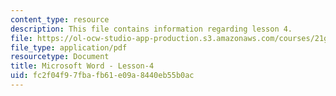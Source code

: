 ```yaml
---
content_type: resource
description: This file contains information regarding lesson 4.
file: https://ol-ocw-studio-app-production.s3.amazonaws.com/courses/21g-110-chinese-iv-streamlined-spring-2004/fc2f04f97fbafb61e09a8440eb55b0ac_MIT21G_110S04_Lesson_4.pdf
file_type: application/pdf
resourcetype: Document
title: Microsoft Word - Lesson-4
uid: fc2f04f9-7fba-fb61-e09a-8440eb55b0ac
---
```

